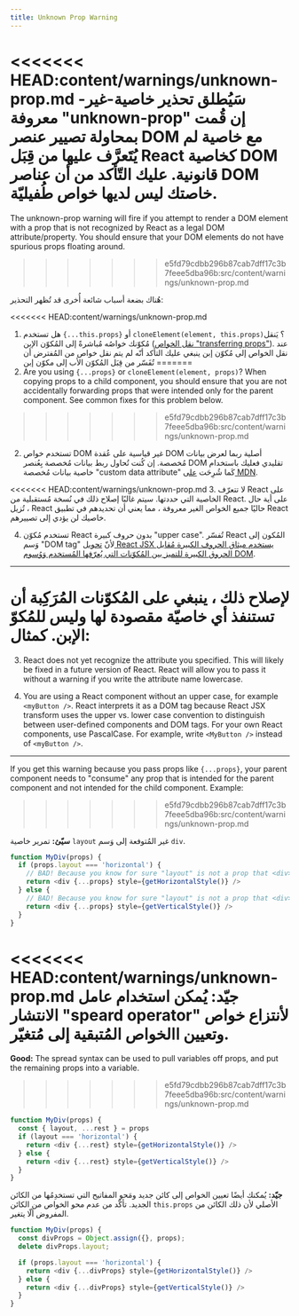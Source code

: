 ```yaml
---
title: Unknown Prop Warning
---
```

<<<<<<< HEAD:content/warnings/unknown-prop.md
سَيُطلق تحذير خاصية-غير-معروفة "unknown-prop" إن قُمت بمحاولة تصيير عنصر DOM مع خاصية لم يُتَعرَّف عليها من قِبَل React كخاصية DOM قانونية. عليك التّأكد من أن عناصر DOM خاصتك ليس لديها خواص طُفيليّة.
=======

The unknown-prop warning will fire if you attempt to render a DOM element with a prop that is not recognized by React as a legal DOM attribute/property. You should ensure that your DOM elements do not have spurious props floating around.
>>>>>>> e5fd79cdbb296b87cab7dff17c3b7feee5dba96b:src/content/warnings/unknown-prop.md

هُناك بضعة أسباب شائعة أُخرى قد تُظهر التحذير:

<<<<<<< HEAD:content/warnings/unknown-prop.md
1. هل تستخدم `{...this.props}` أو `cloneElement(element, this.props)`؟ يَنقل مُكوّنك خواصُه مُباشرةً إلى المُكوّن الإبن ([نقل الخواص "transferring props"](/docs/transferring-props.html)). عند نقل الخواص إلى مُكوّن إبن ينبغي عليك التأكد أنّه لم يتم نقل خواص من المُفترض أن تُفَسّر من قِبَل المُكوّن الأب إلى مكوّن إبن
=======
1. Are you using `{...props}` or `cloneElement(element, props)`? When copying props to a child component, you should ensure that you are not accidentally forwarding props that were intended only for the parent component. See common fixes for this problem below.
>>>>>>> e5fd79cdbb296b87cab7dff17c3b7feee5dba96b:src/content/warnings/unknown-prop.md

2. تستخدم خواص DOM غير قياسية على عُقدة DOM أصلية ربما لعرض بيانات مُخصصة. إن كُنت تُحاول ربط بيانات مُخصصة بِعُنصر DOM تقليدي فعليك باستخدام خاصية بيانات مُخصصة "custom data attribute" كَما شُرِحَت [على MDN](https://developer.mozilla.org/en-US/docs/Web/Guide/HTML/Using_data_attributes).

<<<<<<< HEAD:content/warnings/unknown-prop.md
3. لا تتعرّف React على الخاصية التي حددتها. سيتم غالبًا إصلاح ذلك في نُسخة مُستقبلية من React. على أية حال ، تُزيل React حاليًا جميع الخواص الغير معروفة ، مما يعني أن تحديدهم في تطبيق React خاصيك لن يؤدي إلى تصييرهم.

4. تستخدم مُكوّن React بدون حروف كبيرة "upper case". تُفسّر React المُكون إلى وَسم "DOM tag" لأنّ [تحويل React JSX يستخدم ميثاق الحروف الكبيرة مُقابل الحروق الكبيرة للتميز بين المُكوّنات التي يُعرّفها المُستخدم وَوُسوم DOM](/docs/jsx-in-depth.html#user-defined-components-must-be-capitalized).

---

لإصلاح ذلك ، ينبغي على المُكوّنات المُرَكِبة أن تستنفذ أي خاصيّة مقصودة لها وليس للمُكوّ الإبن. كمثال:
=======
3. React does not yet recognize the attribute you specified. This will likely be fixed in a future version of React. React will allow you to pass it without a warning if you write the attribute name lowercase.

4. You are using a React component without an upper case, for example `<myButton />`. React interprets it as a DOM tag because React JSX transform uses the upper vs. lower case convention to distinguish between user-defined components and DOM tags. For your own React components, use PascalCase. For example, write `<MyButton />` instead of `<myButton />`.

---

If you get this warning because you pass props like `{...props}`, your parent component needs to "consume" any prop that is intended for the parent component and not intended for the child component. Example:
>>>>>>> e5fd79cdbb296b87cab7dff17c3b7feee5dba96b:src/content/warnings/unknown-prop.md

**سيّئ:** تمرير خاصية `layout` غير المُتوفعة إلى وَسم `div`.

```js
function MyDiv(props) {
  if (props.layout === 'horizontal') {
    // BAD! Because you know for sure "layout" is not a prop that <div> understands.
    return <div {...props} style={getHorizontalStyle()} />
  } else {
    // BAD! Because you know for sure "layout" is not a prop that <div> understands.
    return <div {...props} style={getVerticalStyle()} />
  }
}
```

<<<<<<< HEAD:content/warnings/unknown-prop.md
**جيّد:** يُمكن استخدام عامل الانتشار "speard operator" لأنتزاع خواص وتعيين االخواص المُتبقية إلى مُتغيّر.
=======
**Good:** The spread syntax can be used to pull variables off props, and put the remaining props into a variable.
>>>>>>> e5fd79cdbb296b87cab7dff17c3b7feee5dba96b:src/content/warnings/unknown-prop.md

```js
function MyDiv(props) {
  const { layout, ...rest } = props
  if (layout === 'horizontal') {
    return <div {...rest} style={getHorizontalStyle()} />
  } else {
    return <div {...rest} style={getVerticalStyle()} />
  }
}
```

**جيّد:** يُمكنك أيضًا تعيين الخواص إلى كائن جديد ومَحو المفاتيح التي تستخدِمُها من الكائن الجديد. تأكّد من عدم محو الخواص من الكائن `this.props` الأصلي لأن ذلك الكائن من المفروض ألّا يتغير.

```js
function MyDiv(props) {
  const divProps = Object.assign({}, props);
  delete divProps.layout;

  if (props.layout === 'horizontal') {
    return <div {...divProps} style={getHorizontalStyle()} />
  } else {
    return <div {...divProps} style={getVerticalStyle()} />
  }
}
```
